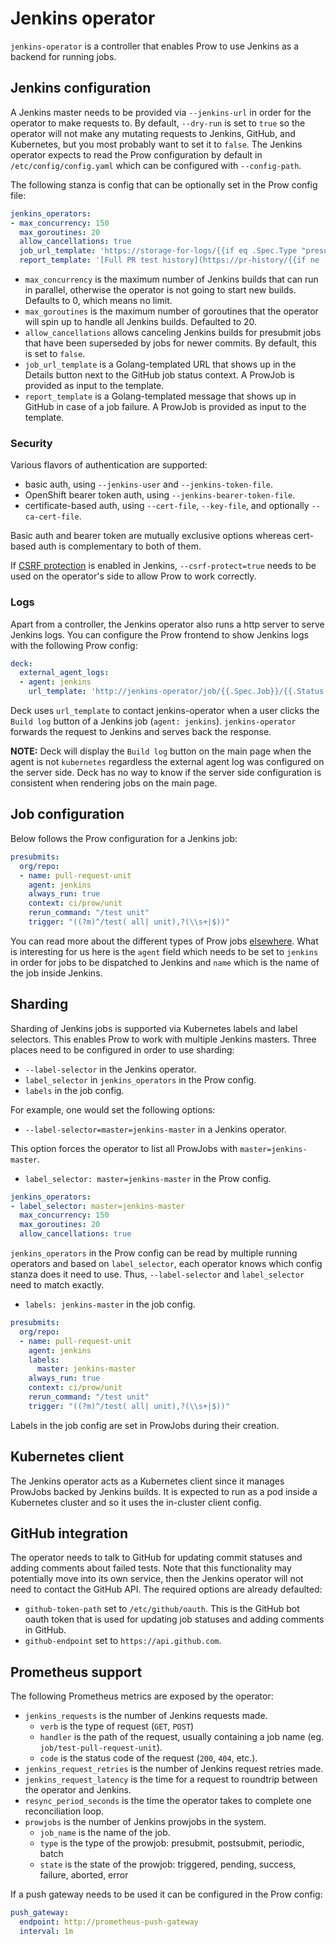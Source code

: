 # Jenkins operator

`jenkins-operator` is a controller that enables Prow to use Jenkins
as a backend for running jobs. 

## Jenkins configuration

A Jenkins master needs to be provided via `--jenkins-url` in order for
the operator to make requests to. By default, `--dry-run` is set to `true`
so the operator will not make any mutating requests to Jenkins, GitHub,
and Kubernetes, but you most probably want to set it to `false`.
The Jenkins operator expects to read the Prow configuration by default
in `/etc/config/config.yaml` which can be configured with `--config-path`.

The following stanza is config that can be optionally set in the Prow config file:

```yaml
jenkins_operators:
- max_concurrency: 150
  max_goroutines: 20
  allow_cancellations: true
  job_url_template: 'https://storage-for-logs/{{if eq .Spec.Type "presubmit"}}pr-logs/pull{{else if eq .Spec.Type "batch"}}pr-logs/pull{{else}}logs{{end}}{{if ne .Spec.Refs.Repo "origin"}}/{{.Spec.Refs.Org}}_{{.Spec.Refs.Repo}}{{end}}{{if eq .Spec.Type "presubmit"}}/{{with index .Spec.Refs.Pulls 0}}{{.Number}}{{end}}{{else if eq .Spec.Type "batch"}}/batch{{end}}/{{.Spec.Job}}/{{.Status.BuildID}}/'
  report_template: '[Full PR test history](https://pr-history/{{if ne .Spec.Refs.Repo "origin"}}{{.Spec.Refs.Org}}_{{.Spec.Refs.Repo}}/{{end}}{{with index .Spec.Refs.Pulls 0}}{{.Number}}{{end}}).'
```

* `max_concurrency` is the maximum number of Jenkins builds that can
run in parallel, otherwise the operator is not going to start new builds.
Defaults to 0, which means no limit.
* `max_goroutines` is the maximum number of goroutines that the operator
will spin up to handle all Jenkins builds. Defaulted to 20.
* `allow_cancellations` allows canceling Jenkins builds for presubmit
jobs that have been superseded by jobs for newer commits. By default,
this is set to `false`.
* `job_url_template` is a Golang-templated URL that shows up in the Details
button next to the GitHub job status context. A ProwJob is provided as input
to the template.
* `report_template` is a Golang-templated message that shows up in GitHub in
case of a job failure. A ProwJob is provided as input to the template.

### Security

Various flavors of authentication are supported:
* basic auth, using `--jenkins-user` and `--jenkins-token-file`.
* OpenShift bearer token auth, using `--jenkins-bearer-token-file`.
* certificate-based auth, using `--cert-file`, `--key-file`, and
optionally `--ca-cert-file`.

Basic auth and bearer token are mutually exclusive options whereas
cert-based auth is complementary to both of them.

If [CSRF protection](https://wiki.jenkins.io/display/JENKINS/CSRF+Protection) is enabled in Jenkins, `--csrf-protect=true`
needs to be used on the operator's side to allow Prow to work correctly.

### Logs

Apart from a controller, the Jenkins operator also runs a http server
to serve Jenkins logs. You can configure the Prow frontend to show
Jenkins logs with the following Prow config:
```yaml
deck:
  external_agent_logs:
  - agent: jenkins
    url_template: 'http://jenkins-operator/job/{{.Spec.Job}}/{{.Status.BuildID}}/consoleText'
```

Deck uses `url_template` to contact jenkins-operator when a user
clicks the `Build log` button of a Jenkins job (`agent: jenkins`).
`jenkins-operator` forwards the request to Jenkins and serves back
the response.

**NOTE:** Deck will display the `Build log` button on the main page when the agent is not `kubernetes`
regardless the external agent log was configured on the server side. Deck has no way to know if the server
side configuration is consistent when rendering jobs on the main page.

## Job configuration

Below follows the Prow configuration for a Jenkins job:
```yaml
presubmits:
  org/repo:
  - name: pull-request-unit
    agent: jenkins
    always_run: true
    context: ci/prow/unit
    rerun_command: "/test unit"
    trigger: "((?m)^/test( all| unit),?(\\s+|$))"
```

You can read more about the different types of Prow jobs [elsewhere](https://github.com/kubernetes/test-infra/tree/master/prow#how-to-add-new-jobs).
What is interesting for us here is the `agent` field which needs to
be set to `jenkins` in order for jobs to be dispatched to Jenkins and
`name` which is the name of the job inside Jenkins.

## Sharding

Sharding of Jenkins jobs is supported via Kubernetes labels and label
selectors. This enables Prow to work with multiple Jenkins masters.
Three places need to be configured in order to use sharding:
* `--label-selector` in the Jenkins operator.
* `label_selector` in `jenkins_operators` in the Prow config.
* `labels` in the job config. 

For example, one would set the following options:
* `--label-selector=master=jenkins-master` in a Jenkins operator.

This option forces the operator to list all ProwJobs with `master=jenkins-master`.

* `label_selector: master=jenkins-master` in the Prow config.
```yaml
jenkins_operators:
- label_selector: master=jenkins-master
  max_concurrency: 150
  max_goroutines: 20
  allow_cancellations: true
```

`jenkins_operators` in the Prow config can be read by multiple running operators
and based on `label_selector`, each operator knows which config stanza does it
need to use. Thus, `--label-selector` and `label_selector` need to match exactly.

* `labels: jenkins-master` in the job config.

```yaml
presubmits:
  org/repo:
  - name: pull-request-unit
    agent: jenkins
    labels:
      master: jenkins-master
    always_run: true
    context: ci/prow/unit
    rerun_command: "/test unit"
    trigger: "((?m)^/test( all| unit),?(\\s+|$))"
```

Labels in the job config are set in ProwJobs during their creation.

## Kubernetes client

The Jenkins operator acts as a Kubernetes client since it manages ProwJobs
backed by Jenkins builds. It is expected to run as a pod inside a Kubernetes
cluster and so it uses the in-cluster client config.

## GitHub integration

The operator needs to talk to GitHub for updating commit statuses and
adding comments about failed tests. Note that this functionality may
potentially move into its own service, then the Jenkins operator will
not need to contact the GitHub API. The required options are already
defaulted:
* `github-token-path` set to `/etc/github/oauth`. This is the GitHub bot
oauth token that is used for updating job statuses and adding comments
in GitHub.
* `github-endpoint` set to `https://api.github.com`.


## Prometheus support

The following Prometheus metrics are exposed by the operator:

* `jenkins_requests` is the number of Jenkins requests made.
  - `verb` is the type of request (`GET`, `POST`)
  - `handler` is the path of the request, usually containing a
   job name (eg. `job/test-pull-request-unit`).
  - `code` is the status code of the request (`200`, `404`, etc.).
* `jenkins_request_retries` is the number of Jenkins request
retries made.
* `jenkins_request_latency` is the time for a request to roundtrip
between the operator and Jenkins.
* `resync_period_seconds` is the time the operator takes to complete
one reconciliation loop.
* `prowjobs` is the number of Jenkins prowjobs in the system.
  - `job_name` is the name of the job.
  - `type` is the type of the prowjob: presubmit, postsubmit, periodic, batch
  - `state` is the state of the prowjob: triggered, pending, success, failure, aborted, error

If a push gateway needs to be used it can be configured in the Prow config:
```yaml
push_gateway:
  endpoint: http://prometheus-push-gateway
  interval: 1m
```
